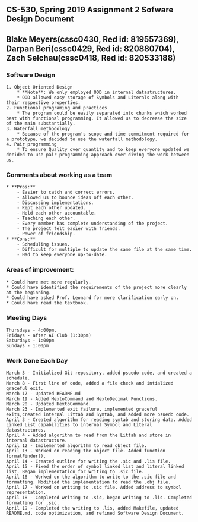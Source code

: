 <!-----------------------------------------------------------------
 Name: Blake Meyers(cssc0430, Red id: 819557369), Darpan Beri(cssc0429, Red id: 820880704), Zach Selchau(cssc0418, Red id: 820533188)
 Project: CS530 Assignment 2
 File: README.md
 Notes: A README file describing the program and detailing its files.
--------------------------------------------------------------------->

## CS-530, Spring 2019 Assignment 2 Sofware Design Document
## Blake Meyers(cssc0430, Red id: 819557369), Darpan Beri(cssc0429, Red id: 820880704), Zach Selchau(cssc0418, Red id: 820533188)

### Software Design

    1. Object Oriented Design
        * **Note**: We only employed OOD in internal datastructures.
        * OOD allowed easy storage of Symbols and Literals along with their respective properties.
    2. Functional programing and practices
        * The program could be easily separated into chunks which worked best with functional programming. It allowed us to decrease the size of the main substantially.
    3. Waterfall methodology
        * Because of the program's scope and time commitment required for a prototype, we decided to use the waterfall methodology.
    4. Pair programming
        * To ensure Quality over quantity and to keep everyone updated we decided to use pair programming approach over diving the work between us.

### Comments about working as a team

    * **Pros:** 
        - Easier to catch and correct errors.
        - Allowed us to bounce ideas off each other.
        - Discussing implementations.
        - Kept each other updated.
        - Held each other accountable.
        - Teaching each other.
        - Every member has complete understanding of the project.
        - The project felt easier with friends.
        - Power of friendship.
    * **Cons:**
        - Scheduling issues.
        - Difficult for multiple to update the same file at the same time.
        - Had to keep everyone up-to-date.

### Areas of improvement:

    * Could have met more regularly.
    * Could have identified the requirements of the project more clearly at the beginning.
    * Could have asked Prof. Leonard for more clarification early on.
    * Could have read the textbook.

### Meeting Days

    Thursdays - 4:00pm.
    Fridays - after AI Club (1:30pm)
    Saturdays - 1:00pm
    Sundays - 1:00pm

### Work Done Each Day

    March 3 - Initialized Git repository, added psuedo code, and created a schedule.
    March 8 - First line of code, added a file check and intialized graceful exit.
    March 17 - Updated README.md
    March 19 - Added HextoCommand and HextoDecimal Functions.
    March 20 - Updated HextoCommand.
    March 23 - Implemented exit failure, implemented graceful exits,created internal Littab and Symtab, and added more psuedo code.
    April 3 - Created algorithm for reading symtab and storing data. Added Linked List capabilities to internal Symbol and Literal datastructures.
    April 4 - Added algorithm to read from the Littab and store in internal datastructure.
    April 12 - Implemented algorithm to read object file.
    April 13 - Worked on reading the object file. Added function formatFinder().
    April 14 - Created outline for writing the .sic and .lis file.
    April 15 - Fixed the order of symbol linked list and literal linked list. Began implementation for writing to .sic file.
    April 16 - Worked on the algorithm to write to the .sic file and formatting. Modified the implementation to read the .obj file.
    April 17 - Worked on writing to .sic file. Added address to symbol representation.
    April 18 - Completed writing to .sic, began writing to .lis. Completed formatting for .sic.
    April 19 - Completed the writing to .lis, added Makefile, updated README.md, code optimization, and refined Software Design Document.

